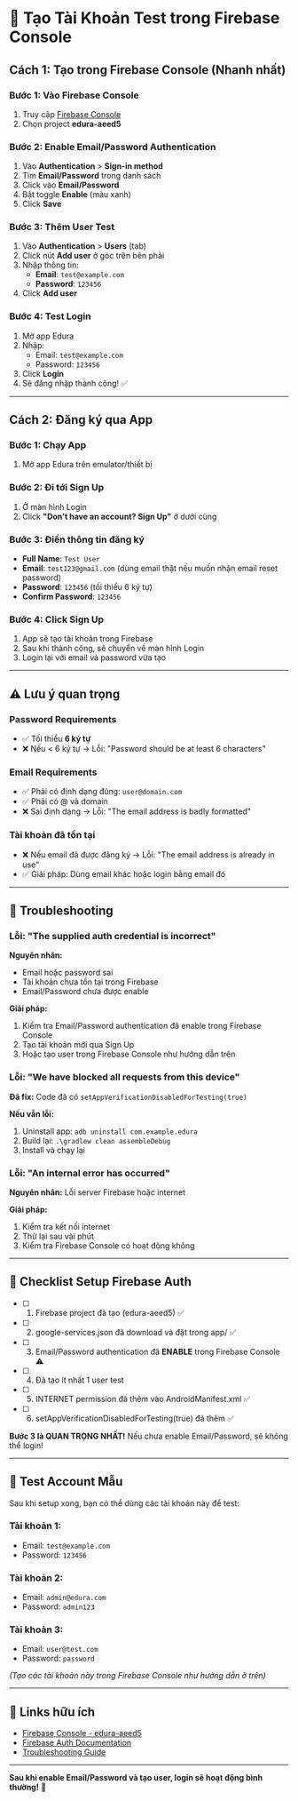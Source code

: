 # 🧪 Tạo Tài Khoản Test trong Firebase Console

## Cách 1: Tạo trong Firebase Console (Nhanh nhất)

### Bước 1: Vào Firebase Console
1. Truy cập [Firebase Console](https://console.firebase.google.com/)
2. Chọn project **edura-aeed5**

### Bước 2: Enable Email/Password Authentication
1. Vào **Authentication** > **Sign-in method**
2. Tìm **Email/Password** trong danh sách
3. Click vào **Email/Password**
4. Bật toggle **Enable** (màu xanh)
5. Click **Save**

### Bước 3: Thêm User Test
1. Vào **Authentication** > **Users** (tab)
2. Click nút **Add user** ở góc trên bên phải
3. Nhập thông tin:
   - **Email**: `test@example.com`
   - **Password**: `123456`
4. Click **Add user**

### Bước 4: Test Login
1. Mở app Edura
2. Nhập:
   - Email: `test@example.com`
   - Password: `123456`
3. Click **Login**
4. Sẽ đăng nhập thành công! ✅

---

## Cách 2: Đăng ký qua App

### Bước 1: Chạy App
1. Mở app Edura trên emulator/thiết bị

### Bước 2: Đi tới Sign Up
1. Ở màn hình Login
2. Click **"Don't have an account? Sign Up"** ở dưới cùng

### Bước 3: Điền thông tin đăng ký
- **Full Name**: `Test User`
- **Email**: `test123@gmail.com` (dùng email thật nếu muốn nhận email reset password)
- **Password**: `123456` (tối thiểu 6 ký tự)
- **Confirm Password**: `123456`

### Bước 4: Click Sign Up
1. App sẽ tạo tài khoản trong Firebase
2. Sau khi thành công, sẽ chuyển về màn hình Login
3. Login lại với email và password vừa tạo

---

## ⚠️ Lưu ý quan trọng

### Password Requirements
- ✅ Tối thiểu **6 ký tự**
- ❌ Nếu < 6 ký tự → Lỗi: "Password should be at least 6 characters"

### Email Requirements
- ✅ Phải có định dạng đúng: `user@domain.com`
- ✅ Phải có @ và domain
- ❌ Sai định dạng → Lỗi: "The email address is badly formatted"

### Tài khoản đã tồn tại
- ❌ Nếu email đã được đăng ký → Lỗi: "The email address is already in use"
- ✅ Giải pháp: Dùng email khác hoặc login bằng email đó

---

## 🐛 Troubleshooting

### Lỗi: "The supplied auth credential is incorrect"

**Nguyên nhân:**
- Email hoặc password sai
- Tài khoản chưa tồn tại trong Firebase
- Email/Password chưa được enable

**Giải pháp:**
1. Kiểm tra Email/Password authentication đã enable trong Firebase Console
2. Tạo tài khoản mới qua Sign Up
3. Hoặc tạo user trong Firebase Console như hướng dẫn trên

### Lỗi: "We have blocked all requests from this device"

**Đã fix:** Code đã có `setAppVerificationDisabledForTesting(true)`

**Nếu vẫn lỗi:**
1. Uninstall app: `adb uninstall com.example.edura`
2. Build lại: `.\gradlew clean assembleDebug`
3. Install và chạy lại

### Lỗi: "An internal error has occurred"

**Nguyên nhân:** Lỗi server Firebase hoặc internet

**Giải pháp:**
1. Kiểm tra kết nối internet
2. Thử lại sau vài phút
3. Kiểm tra Firebase Console có hoạt động không

---

## 📝 Checklist Setup Firebase Auth

- [ ] 1. Firebase project đã tạo (edura-aeed5) ✅
- [ ] 2. google-services.json đã download và đặt trong app/ ✅
- [ ] 3. Email/Password authentication đã **ENABLE** trong Firebase Console ⚠️
- [ ] 4. Đã tạo ít nhất 1 user test
- [ ] 5. INTERNET permission đã thêm vào AndroidManifest.xml ✅
- [ ] 6. setAppVerificationDisabledForTesting(true) đã thêm ✅

**Bước 3 là QUAN TRỌNG NHẤT!** Nếu chưa enable Email/Password, sẽ không thể login!

---

## 🎯 Test Account Mẫu

Sau khi setup xong, bạn có thể dùng các tài khoản này để test:

### Tài khoản 1:
- Email: `test@example.com`
- Password: `123456`

### Tài khoản 2:
- Email: `admin@edura.com`
- Password: `admin123`

### Tài khoản 3:
- Email: `user@test.com`
- Password: `password`

*(Tạo các tài khoản này trong Firebase Console như hướng dẫn ở trên)*

---

## 🔗 Links hữu ích

- [Firebase Console - edura-aeed5](https://console.firebase.google.com/project/edura-aeed5)
- [Firebase Auth Documentation](https://firebase.google.com/docs/auth/android/password-auth)
- [Troubleshooting Guide](https://firebase.google.com/docs/auth/admin/errors)

---

**Sau khi enable Email/Password và tạo user, login sẽ hoạt động bình thường!** 🎉







